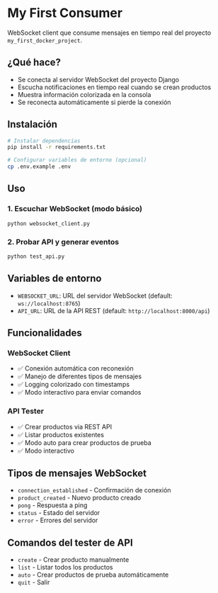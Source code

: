 # My First Consumer

WebSocket client que consume mensajes en tiempo real del proyecto `my_first_docker_project`.

## ¿Qué hace?

- Se conecta al servidor WebSocket del proyecto Django
- Escucha notificaciones en tiempo real cuando se crean productos
- Muestra información colorizada en la consola
- Se reconecta automáticamente si pierde la conexión

## Instalación

```bash
# Instalar dependencias
pip install -r requirements.txt

# Configurar variables de entorno (opcional)
cp .env.example .env
```

## Uso

### 1. Escuchar WebSocket (modo básico)
```bash
python websocket_client.py
```

### 2. Probar API y generar eventos
```bash
python test_api.py
```

## Variables de entorno

- `WEBSOCKET_URL`: URL del servidor WebSocket (default: `ws://localhost:8765`)
- `API_URL`: URL de la API REST (default: `http://localhost:8000/api`)

## Funcionalidades

### WebSocket Client
- ✅ Conexión automática con reconexión
- ✅ Manejo de diferentes tipos de mensajes
- ✅ Logging colorizado con timestamps
- ✅ Modo interactivo para enviar comandos

### API Tester
- ✅ Crear productos via REST API
- ✅ Listar productos existentes
- ✅ Modo auto para crear productos de prueba
- ✅ Modo interactivo

## Tipos de mensajes WebSocket

- `connection_established` - Confirmación de conexión
- `product_created` - Nuevo producto creado
- `pong` - Respuesta a ping
- `status` - Estado del servidor
- `error` - Errores del servidor

## Comandos del tester de API

- `create` - Crear producto manualmente
- `list` - Listar todos los productos
- `auto` - Crear productos de prueba automáticamente
- `quit` - Salir 